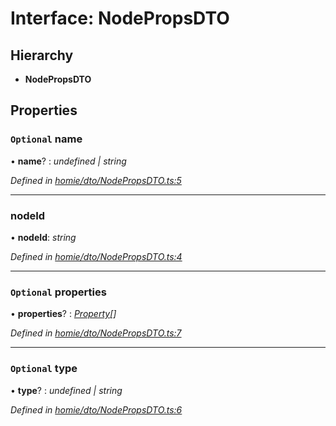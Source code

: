 # Interface: NodePropsDTO

## Hierarchy

* **NodePropsDTO**

## Properties

### `Optional` name

• **name**? : *undefined | string*

*Defined in [homie/dto/NodePropsDTO.ts:5](https://github.com/AlejandroHerr/homieiot.ts/blob/cd91a62/src/homie/dto/NodePropsDTO.ts#L5)*

___

###  nodeId

• **nodeId**: *string*

*Defined in [homie/dto/NodePropsDTO.ts:4](https://github.com/AlejandroHerr/homieiot.ts/blob/cd91a62/src/homie/dto/NodePropsDTO.ts#L4)*

___

### `Optional` properties

• **properties**? : *[Property](../classes/property.md)[]*

*Defined in [homie/dto/NodePropsDTO.ts:7](https://github.com/AlejandroHerr/homieiot.ts/blob/cd91a62/src/homie/dto/NodePropsDTO.ts#L7)*

___

### `Optional` type

• **type**? : *undefined | string*

*Defined in [homie/dto/NodePropsDTO.ts:6](https://github.com/AlejandroHerr/homieiot.ts/blob/cd91a62/src/homie/dto/NodePropsDTO.ts#L6)*
